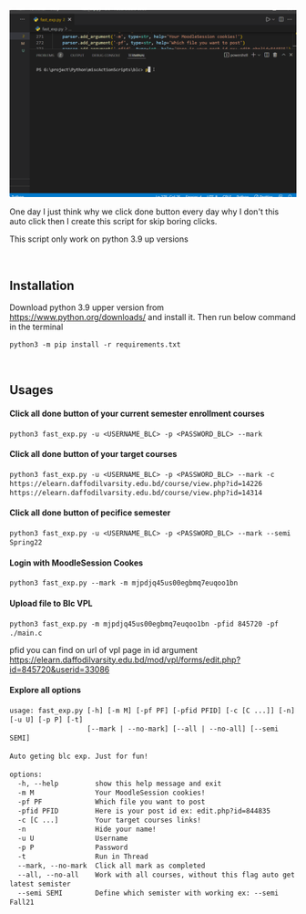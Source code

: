 
![Vpl File upload](assets/fast_exp_preview.gif)

One day I just think why we click done button every day why I don't this auto click then I create this script for skip boring clicks.

This script only work on python 3.9 up versions

<br>

## Installation
Download python 3.9 upper version from https://www.python.org/downloads/ and install it. Then run below command in the terminal
```
python3 -m pip install -r requirements.txt
```
<br>

## Usages
#### Click all done button of your current semester enrollment courses
```
python3 fast_exp.py -u <USERNAME_BLC> -p <PASSWORD_BLC> --mark
```

#### Click all done button of your target courses 
```
python3 fast_exp.py -u <USERNAME_BLC> -p <PASSWORD_BLC> --mark -c https://elearn.daffodilvarsity.edu.bd/course/view.php?id=14226 https://elearn.daffodilvarsity.edu.bd/course/view.php?id=14314
```

#### Click all done button of pecifice semester
```
python3 fast_exp.py -u <USERNAME_BLC> -p <PASSWORD_BLC> --mark --semi Spring22
```

#### Login with MoodleSession Cookes
```
python3 fast_exp.py --mark -m mjpdjq45us00egbmq7euqoo1bn
```

#### Upload file to Blc VPL
```
python3 fast_exp.py -m mjpdjq45us00egbmq7euqoo1bn -pfid 845720 -pf ./main.c 
```
pfid you can find on url of vpl page in id argument
https://elearn.daffodilvarsity.edu.bd/mod/vpl/forms/edit.php?id=845720&userid=33086


#### Explore all options
``` 
usage: fast_exp.py [-h] [-m M] [-pf PF] [-pfid PFID] [-c [C ...]] [-n] [-u U] [-p P] [-t]
                   [--mark | --no-mark] [--all | --no-all] [--semi SEMI]

Auto geting blc exp. Just for fun!

options:
  -h, --help         show this help message and exit
  -m M               Your MoodleSession cookies!
  -pf PF             Which file you want to post
  -pfid PFID         Here is your post id ex: edit.php?id=844835
  -c [C ...]         Your target courses links!
  -n                 Hide your name!
  -u U               Username
  -p P               Password
  -t                 Run in Thread
  --mark, --no-mark  Click all mark as completed
  --all, --no-all    Work with all courses, without this flag auto get latest semister
  --semi SEMI        Define which semister with working ex: --semi Fall21
  ```
  
  
